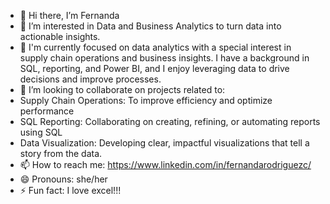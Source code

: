 - 👋 Hi there, I’m Fernanda
- 👀 I’m interested in Data and Business Analytics to turn data into actionable insights.
- 🌱 I'm currently focused on data analytics with a special interest in supply chain operations and business insights. I have a background in SQL, reporting, and Power BI, and I enjoy leveraging data to drive decisions and improve processes.
- 💞️ I’m looking to collaborate on projects related to:
-   Supply Chain Operations: To improve efficiency and optimize performance
-   SQL Reporting: Collaborating on creating, refining, or automating reports using SQL
-   Data Visualization: Developing clear, impactful visualizations that tell a story from the data.
- 📫 How to reach me: https://www.linkedin.com/in/fernandarodriguezc/
- 😄 Pronouns: she/her
- ⚡ Fun fact: I love excel!!!
